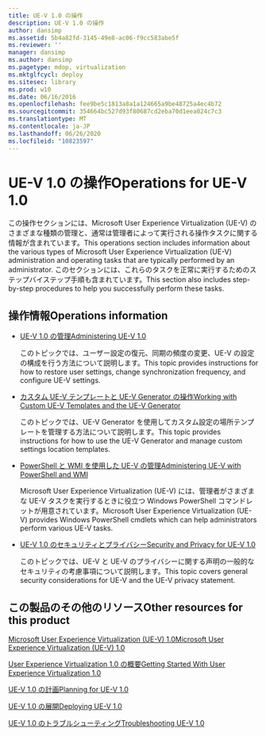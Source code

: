 ```yaml
---
title: UE-V 1.0 の操作
description: UE-V 1.0 の操作
author: dansimp
ms.assetid: 5b4a82fd-3145-49e8-ac06-f9cc583abe5f
ms.reviewer: ''
manager: dansimp
ms.author: dansimp
ms.pagetype: mdop, virtualization
ms.mktglfcycl: deploy
ms.sitesec: library
ms.prod: w10
ms.date: 06/16/2016
ms.openlocfilehash: fee9be5c1813a8a1a124665a9be48725a4ec4b72
ms.sourcegitcommit: 354664bc527d93f80687cd2eba70d1eea024c7c3
ms.translationtype: MT
ms.contentlocale: ja-JP
ms.lasthandoff: 06/26/2020
ms.locfileid: "10823597"
---
```

# <span data-ttu-id="fbcb1-103">UE-V 1.0 の操作</span><span class="sxs-lookup"><span data-stu-id="fbcb1-103">Operations for UE-V 1.0</span></span>


<span data-ttu-id="fbcb1-104">この操作セクションには、Microsoft User Experience Virtualization (UE-V) のさまざまな種類の管理と、通常は管理者によって実行される操作タスクに関する情報が含まれています。</span><span class="sxs-lookup"><span data-stu-id="fbcb1-104">This operations section includes information about the various types of Microsoft User Experience Virtualization (UE-V) administration and operating tasks that are typically performed by an administrator.</span></span> <span data-ttu-id="fbcb1-105">このセクションには、これらのタスクを正常に実行するためのステップバイステップ手順も含まれています。</span><span class="sxs-lookup"><span data-stu-id="fbcb1-105">This section also includes step-by-step procedures to help you successfully perform these tasks.</span></span>

## <span data-ttu-id="fbcb1-106">操作情報</span><span class="sxs-lookup"><span data-stu-id="fbcb1-106">Operations information</span></span>


-   [<span data-ttu-id="fbcb1-107">UE-V 1.0 の管理</span><span class="sxs-lookup"><span data-stu-id="fbcb1-107">Administering UE-V 1.0</span></span>](administering-ue-v-10.md)

    <span data-ttu-id="fbcb1-108">このトピックでは、ユーザー設定の復元、同期の頻度の変更、UE-V の設定の構成を行う方法について説明します。</span><span class="sxs-lookup"><span data-stu-id="fbcb1-108">This topic provides instructions for how to restore user settings, change synchronization frequency, and configure UE-V settings.</span></span>

-   [<span data-ttu-id="fbcb1-109">カスタム UE-V テンプレートと UE-V Generator の操作</span><span class="sxs-lookup"><span data-stu-id="fbcb1-109">Working with Custom UE-V Templates and the UE-V Generator</span></span>](working-with-custom-ue-v-templates-and-the-ue-v-generator.md)

    <span data-ttu-id="fbcb1-110">このトピックでは、UE-V Generator を使用してカスタム設定の場所テンプレートを管理する方法について説明します。</span><span class="sxs-lookup"><span data-stu-id="fbcb1-110">This topic provides instructions for how to use the UE-V Generator and manage custom settings location templates.</span></span>

-   [<span data-ttu-id="fbcb1-111">PowerShell と WMI を使用した UE-V の管理</span><span class="sxs-lookup"><span data-stu-id="fbcb1-111">Administering UE-V with PowerShell and WMI</span></span>](administering-ue-v-with-powershell-and-wmi.md)

    <span data-ttu-id="fbcb1-112">Microsoft User Experience Virtualization (UE-V) には、管理者がさまざまな UE-V タスクを実行するときに役立つ Windows PowerShell コマンドレットが用意されています。</span><span class="sxs-lookup"><span data-stu-id="fbcb1-112">Microsoft User Experience Virtualization (UE-V) provides Windows PowerShell cmdlets which can help administrators perform various UE-V tasks.</span></span>

-   [<span data-ttu-id="fbcb1-113">UE-V 1.0 のセキュリティとプライバシー</span><span class="sxs-lookup"><span data-stu-id="fbcb1-113">Security and Privacy for UE-V 1.0</span></span>](security-and-privacy-for-ue-v-10.md)

    <span data-ttu-id="fbcb1-114">このトピックでは、UE-V と UE-V のプライバシーに関する声明の一般的なセキュリティの考慮事項について説明します。</span><span class="sxs-lookup"><span data-stu-id="fbcb1-114">This topic covers general security considerations for UE-V and the UE-V privacy statement.</span></span>

## <span data-ttu-id="fbcb1-115">この製品のその他のリソース</span><span class="sxs-lookup"><span data-stu-id="fbcb1-115">Other resources for this product</span></span>


[<span data-ttu-id="fbcb1-116">Microsoft User Experience Virtualization (UE-V) 1.0</span><span class="sxs-lookup"><span data-stu-id="fbcb1-116">Microsoft User Experience Virtualization (UE-V) 1.0</span></span>](index.md)

[<span data-ttu-id="fbcb1-117">User Experience Virtualization 1.0 の概要</span><span class="sxs-lookup"><span data-stu-id="fbcb1-117">Getting Started With User Experience Virtualization 1.0</span></span>](getting-started-with-user-experience-virtualization-10.md)

[<span data-ttu-id="fbcb1-118">UE-V 1.0 の計画</span><span class="sxs-lookup"><span data-stu-id="fbcb1-118">Planning for UE-V 1.0</span></span>](planning-for-ue-v-10.md)

[<span data-ttu-id="fbcb1-119">UE-V 1.0 の展開</span><span class="sxs-lookup"><span data-stu-id="fbcb1-119">Deploying UE-V 1.0</span></span>](deploying-ue-v-10.md)

[<span data-ttu-id="fbcb1-120">UE-V 1.0 のトラブルシューティング</span><span class="sxs-lookup"><span data-stu-id="fbcb1-120">Troubleshooting UE-V 1.0</span></span>](troubleshooting-ue-v-10.md)

 

 






